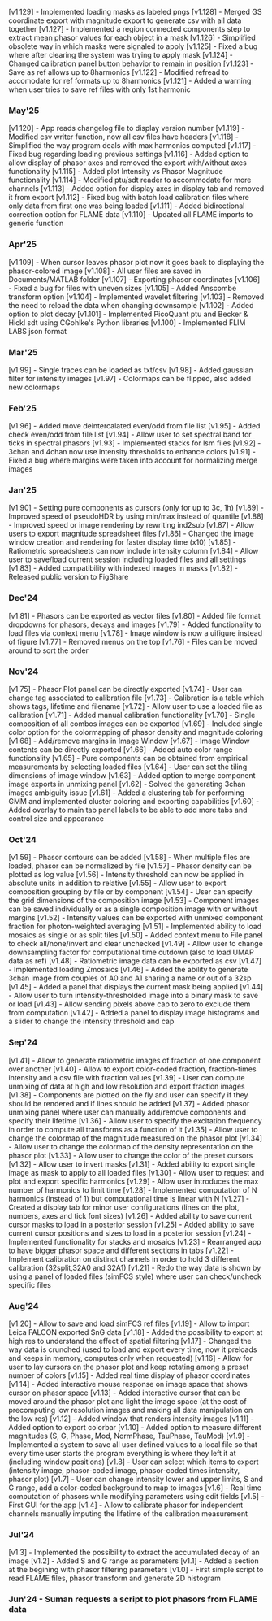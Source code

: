 [v1.129] - Implemented loading masks as labeled pngs
[v1.128] - Merged GS coordinate export with magnitude export to generate csv with all data together 
[v1.127] - Implemented a region connected components step to extract mean phasor values for each object in a mask
[v1.126] - Simplified obsolete way in which masks were signaled to apply
[v1.125] - Fixed a bug where after clearing the system was trying to apply mask
[v1.124] - Changed calibration panel button behavior to remain in position
[v1.123] - Save as ref allows up to 8harmonics
[v1.122] - Modified refread to accomodate for ref formats up to 8harmonics
[v1.121] - Added a warning when user tries to save ref files with only 1st harmonic
### May'25
[v1.120] - App reads changelog file to display version number
[v1.119] - Modified csv writer function, now all csv files have headers
[v1.118] - Simplified the way program deals with max harmonics computed
[v1.117] - Fixed bug regarding loading previous settings
[v1.116] - Added option to allow display of phasor axes and removed the export with/without axes functionality
[v1.115] - Added plot Intensity vs Phasor Magnitude functionality
[v1.114] - Modified ptu/sdt reader to accommodate for more channels
[v1.113] - Added option for display axes in display tab and removed it from export
[v1.112] - Fixed bug with batch load calibration files where only data from first one was being loaded
[v1.111] - Added bidirectional correction option for FLAME data
[v1.110] - Updated all FLAME imports to generic function
### Apr'25
[v1.109] - When cursor leaves phasor plot now it goes back to displaying the phasor-colored image
[v1.108] - All user files are saved in Documents/MATLAB folder
[v1.107] - Exporting phasor coordinates
[v1.106] - Fixed a bug for files with uneven sizes
[v1.105] - Added Anscombe transform option
[v1.104] - Implemented wavelet filtering
[v1.103] - Removed the need to reload the data when changing downsample
[v1.102] - Added option to plot decay
[v1.101] - Implemented PicoQuant ptu and Becker & Hickl sdt using CGohlke's Python libraries
[v1.100] - Implemented FLIM LABS json format
### Mar'25
[v1.99] - Single traces can be loaded as txt/csv
[v1.98] - Added gaussian filter for intensity images
[v1.97] - Colormaps can be flipped, also added new colormaps
### Feb'25
[v1.96] - Added move deintercalated even/odd from file list
[v1.95] - Added check even/odd from file list
[v1.94] - Allow user to set spectral band for ticks in spectral phasors
[v1.93] - Implemented stacks for lsm files
[v1.92] - 3chan and 4chan now use intensity thresholds to enhance colors
[v1.91] - Fixed a bug where margins were taken into account for normalizing merge images
### Jan'25
[v1.90] - Setting pure components as cursors (only for up to 3c, 1h)
[v1.89] - Improved speed of pseudoHDR by using min/max instead of quantile
[v1.88] - Improved speed or image rendering by rewriting ind2sub
[v1.87] - Allow users to export magnitude spreadsheet files
[v1.86] - Changed the image window creation and rendering for faster display time (x10)
[v1.85] - Ratiometric spreadsheets can now include intensity column
[v1.84] - Allow user to save/load current session including loaded files and all settings
[v1.83] - Added compatibility with indexed images in masks
[v1.82] - Released public version to FigShare
### Dec'24
[v1.81] - Phasors can be exported as vector files
[v1.80] - Added file format dropdowns for phasors, decays and images
[v1.79] - Added functionality to load files via context menu
[v1.78] - Image window is now a uifigure instead of figure
[v1.77] - Removed menus on the top
[v1.76] - Files can be moved around to sort the order
### Nov'24
[v1.75] - Phasor Plot panel can be directly exported
[v1.74] - User can change tag associated to calibration file
[v1.73] - Calibration is a table which shows tags, lifetime and filename
[v1.72] - Allow user to use a loaded file as calibration
[v1.71] - Added manual calibration functionality
[v1.70] - Single composition of all combos images can be exported
[v1.69] - Included single color option for the colormapping of phasor density and magnitude coloring
[v1.68] - Add/remove margins in Image Window
[v1.67] - Image Window contents can be directly exported
[v1.66] - Added auto color range functionality
[v1.65] - Pure components can be obtained from empirical measurements by selecting loaded files
[v1.64] - User can set the tiling dimensions of image window
[v1.63] - Added option to merge component image exports in unmixing panel
[v1.62] - Solved the generating 3chan images ambiguity issue
[v1.61] - Added a clustering tab for performing GMM and implemented cluster coloring and exporting capabilities
[v1.60] - Added overlay to main tab panel labels to be able to add more tabs and control size and appearance
### Oct'24
[v1.59] - Phasor contours can be added
[v1.58] - When multiple files are loaded, phasor can be normalized by file
[v1.57] - Phasor density can be plotted as log value
[v1.56] - Intensity threshold can now be applied in absolute units in addition to relative
[v1.55] - Allow user to export composition grouping by file or by component
[v1.54] - User can specify the grid dimensions of the composition image
[v1.53] - Component images can be saved individually or as a single composition image with or without margins
[v1.52] - Intensity values can be exported with unmixed component fraction for photon-weighted averaging
[v1.51] - Implemented ability to load mosaics as single or as split tiles
[v1.50] - Added context menu to File panel to check all/none/invert and clear unchecked
[v1.49] - Allow user to change downsampling factor for computational time cutdown (also to load UMAP data as ref)
[v1.48] - Ratiometric image data can be exported as csv
[v1.47] - Implemented loading Zmosaics
[v1.46] - Added the ability to generate 3chan image from couples of A0 and A1 sharing a name or out of a 32sp
[v1.45] - Added a panel that displays the current mask being applied
[v1.44] - Allow user to turn intensity-thresholded image into a binary mask to save or load
[v1.43] - Allow sending pixels above cap to zero to exclude them from computation
[v1.42] - Added a panel to display image histograms and a slider to change the intensity threshold and cap
### Sep'24
[v1.41] - Allow to generate ratiometric images of fraction of one component over another
[v1.40] - Allow to export color-coded fraction, fraction-times intensity and a csv file with fraction values
[v1.39] - User can compute unmixing of data at high and low resolution and export fraction images
[v1.38] - Components are plotted on the fly and user can specify if they should be rendered and if lines should be added
[v1.37] - Added phasor unmixing panel where user can manually add/remove components and specify their lifetime
[v1.36] - Allow user to specify the excitation frequency in order to compute all transforms as a function of it
[v1.35] - Allow user to change the colormap of the magnitude measured on the phasor plot
[v1.34] - Allow user to change the colormap of the density representation on the phasor plot
[v1.33] - Allow user to change the color of the preset cursors
[v1.32] - Allow user to invert masks
[v1.31] - Added ability to export single image as mask to apply to all loaded files
[v1.30] - Allow user to request and plot and export specific harmonics
[v1.29] - Allow user introduces the max number of harmonics to limit time
[v1.28] - Implemented computation of N harmonics (instead of 1) but computational time is linear with N
[v1.27] - Created a display tab for minor user configurations (lines on the plot, numbers, axes and tick font sizes)
[v1.26] - Added ability to save current cursor masks to load in a posterior session
[v1.25] - Added ability to save current cursor positions and sizes to load in a posterior session
[v1.24] - Implemented functionality for stacks and mosaics
[v1.23] - Rearranged app to have bigger phasor space and different sections in tabs
[v1.22] - Implement calibration on distinct channels in order to hold 3 different calibration (32split,32A0 and 32A1)
[v1.21] - Redo the way data is shown by using a panel of loaded files (simFCS style) where user can check/uncheck specific files
### Aug'24
[v1.20] - Allow to save and load simFCS ref files
[v1.19] - Allow to import Leica FALCON exported SnG data
[v1.18] - Added the possibility to export at high res to understand the effect of spatial filtering
[v1.17] - Changed the way data is crunched (used to load and export every time, now it preloads and keeps in memory, computes only when requested)
[v1.16] - Allow for user to lay cursors on the phasor plot and keep rotating among a preset number of colors
[v1.15] - Added real time display of phasor coordinates
[v1.14] - Added interactive mouse response on image space that shows cursor on phasor space
[v1.13] - Added interactive cursor that can be moved around the phasor plot and light the image space (at the cost of precomputing low resolution images and making all data manipulation on the low res)
[v1.12] - Added window that renders intensity images
[v1.11] - Added option to export colorbar
[v1.10] - Added option to measure different magnitudes (S, G, Phase, Mod, NormPhase, TauPhase, TauMod)
[v1.9] - Implemented a system to save all user defined values to a local file so that every time user starts the program everything is where they left it at (including window positions)
[v1.8] - User can select which items to export (intensity image, phasor-coded image, phasor-coded times intensity, phasor plot)
[v1.7] - User can change intensity lower and upper limits, S and G range, add a color-coded background to map to images
[v1.6] - Real time computation of phasors while modifying parameters using edit fields
[v1.5] - First GUI for the app
[v1.4] - Allow to calibrate phasor for independent channels manually imputing the lifetime of the calibration measurement
### Jul'24
[v1.3] - Implemented the possibility to extract the accumulated decay of an image
[v1.2] - Added S and G range as parameters
[v1.1] - Added a section at the begining with phasor filtering parameters
[v1.0] - First simple script to read FLAME files, phasor transform and generate 2D histogram 
### Jun'24 - Suman requests a script to plot phasors from FLAME data

